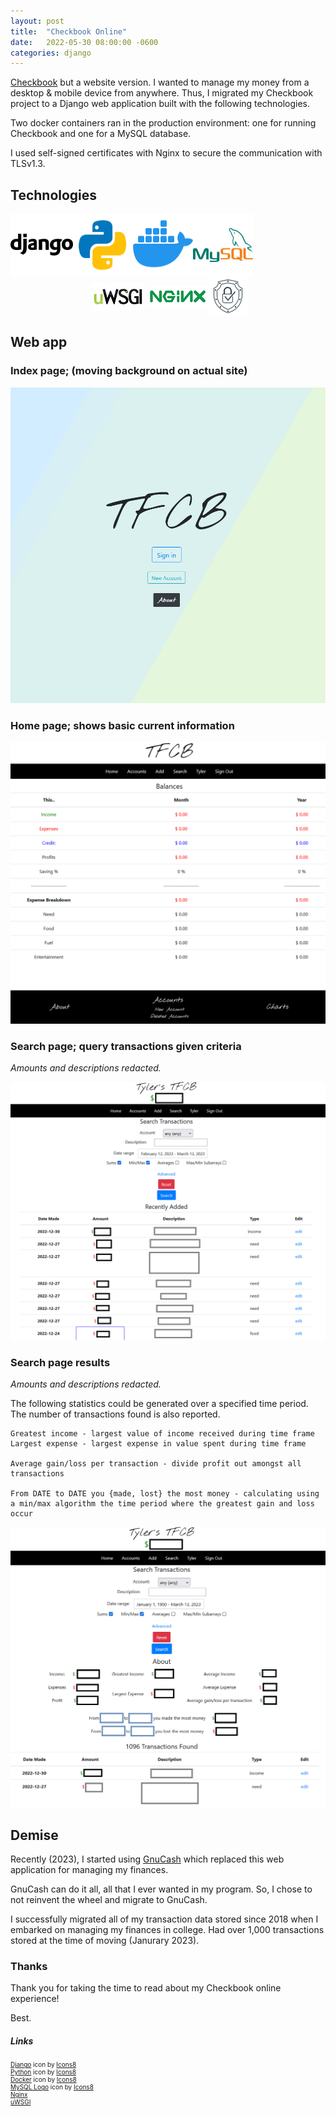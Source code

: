 ```yaml
---
layout: post
title:  "Checkbook Online"
date:   2022-05-30 08:00:00 -0600
categories: django
---
```

[Checkbook](/java/2020/02/17/checkbook.html) but a website version. I wanted to manage my money from a desktop & mobile device from anywhere. Thus, I migrated my Checkbook project to a Django web application built with the following technologies.

Two docker containers ran in the production environment: one for running Checkbook and one for a MySQL database.

I used self-signed certificates with Nginx to secure the communication with TLSv1.3.

## Technologies
<div style="display: flex; flex-direction: row; flex-wrap: wrap;">
<img src="/img/django.png" alt="django logo"/>
<img src="/img/python.png" alt="python logo"/>
<img src="/img/docker.png" alt="docker logo"/>
<img src="/img/mysql.png" alt="mysql logo"/>
</div>
<div style="display: flex; align-items: center; justify-content: center; flex-wrap: wrap;">
<div style="display: flex; align-items: center; justify-content: center;">
<img src="/img/uwsgi-small.png" alt="uwsgi logo" style="margin: 5px; width: 84px; height: 45px;"/>
<img src="/img/nginx.png" alt="nginx logo"/>
<img src="/img/encrypt.png" alt="encrypt logo"/>
</div>
</div>

## Web app

### Index page; (moving background on actual site)

<img src="/img/tfcb-main.png" alt="tfcb main"/>

### Home page; shows basic current information

<img src="/img/tfcb-home.png" alt="tfcb home"/>

### Search page; query transactions given criteria
*Amounts and descriptions redacted.*

<img src="/img/tfcb-search.png" alt="tfcb search"/>

### Search page results
*Amounts and descriptions redacted.*

The following statistics could be generated over a specified time period.
The number of transactions found is also reported.
```
Greatest income - largest value of income received during time frame
Largest expense - largest expense in value spent during time frame

Average gain/loss per transaction - divide profit out amongst all transactions

From DATE to DATE you {made, lost} the most money - calculating using a min/max algorithm the time period where the greatest gain and loss occur
```

<img src="/img/tfcb-search-results.png" alt="tfcb search results"/>


## Demise

Recently (2023), I started using [GnuCash](https://www.gnucash.org/) which replaced this web application for managing my finances. 

GnuCash can do it all, all that I ever wanted in my program. So, I chose to not reinvent the wheel and migrate to GnuCash.

I successfully migrated all of my transaction data stored since 2018 when I embarked on managing my finances in college. Had over 1,000 transactions stored at the time of moving (Janurary 2023).


### Thanks
Thank you for taking the time to read about my Checkbook online experience!

Best.

##### Links
<div style="font-size: 10px;">
<a target="_blank" href="https://icons8.com/icon/XPdRFanRZtNK/django">Django</a> icon by <a target="_blank" href="https://icons8.com">Icons8</a>
<br/>
<a target="_blank" href="https://icons8.com/icon/13441/python">Python</a> icon by <a target="_blank" href="https://icons8.com">Icons8</a>
<br/>
<a target="_blank" href="https://icons8.com/icon/cdYUlRaag9G9/docker">Docker</a> icon by <a target="_blank" href="https://icons8.com">Icons8</a>
<br/>
<a target="_blank" href="https://icons8.com/icon/UFXRpPFebwa2/mysql-logo">MySQL Logo</a> icon by <a target="_blank" href="https://icons8.com">Icons8</a>
<br/>
<a target="_blank" href="https://www.nginx.com/wp-content/uploads/2018/08/NGINX-logo-rgb-large.png">Nginx</a>
<br/>
<a target="_blank" href="https://pythonist.ru/wp-content/uploads/2020/05/uwsgi.jpg">uWSGI</a>
</div>
